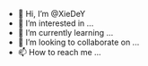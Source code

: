 - 👋 Hi, I’m @XieDeY
- 👀 I’m interested in ...
- 🌱 I’m currently learning ...
- 💞️ I’m looking to collaborate on ...
- 📫 How to reach me ...

<!---
XieDeY/XieDeY is a ✨ special ✨ repository because its `README.md` (this file) appears on your GitHub profile.
You can click the Preview link to take a look at your changes.
--->
